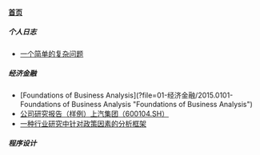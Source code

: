 
#### [首页](?file=home-首页)

##### 个人日志
- [一个简单的复杂问题](?file=00-个人日志/20180720-一个简单的复杂问题 "一个简单的复杂问题")

##### 经济金融
- [Foundations of Business Analysis](?file=01-经济金融/2015.0101-Foundations of Business Analysis "Foundations of Business Analysis")
- [公司研究报告（样例）上汽集团（600104.SH）](?file=01-经济金融/2018.0415-公司研究报告（样例）上汽集团（600104.SH） "公司研究报告（样例）上汽集团（600104.SH）")
- [一种行业研究中针对政策因素的分析框架](?file=01-经济金融/2018.0707-一种行业研究中针对政策因素的分析框架 "一种行业研究中针对政策因素的分析框架")

##### 程序设计
